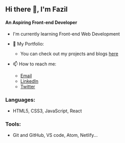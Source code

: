 ## Hi there 👋, I'm Fazil
#### An Aspiring Front-end Developer
- I'm currently learning Front-end Web Development

- 🧾 My Portfolio:
  - You can check out my projects and blogs [here]()
  
- 📫 How to reach me:
  - [Email](mailto:mdif4900@email.com)
  - [LinkedIn](https://www.linkedin.com/in/kj-fazil/)
  - [Twitter](https://twitter.com/fazil490)
  
### Languages:
  - HTML5, CSS3, JavaScript, React
  
### Tools: 
  - Git and GitHub, VS code, Atom, Netlify...
